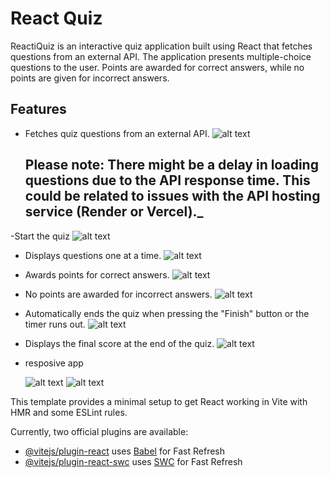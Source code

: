 # React Quiz

ReactiQuiz is an interactive quiz application built using React that fetches questions from an external API. The application presents multiple-choice questions to the user. Points are awarded for correct answers, while no points are given for incorrect answers.

## Features

- Fetches quiz questions from an external API.
  ![alt text](<img/loading page.PNG>)

  ## Please note: There might be a delay in loading questions due to the API response time. This could be related to issues with the API hosting service (Render or Vercel)._

-Start the quiz
![alt text](<img/let's start-1.PNG>)

- Displays questions one at a time.
  ![alt text](<img/starting exam.PNG>)

- Awards points for correct answers.
  ![alt text](img/answer.PNG)

- No points are awarded for incorrect answers.
  ![alt text](img/answer2.PNG)

- Automatically ends the quiz when pressing the "Finish" button or the timer runs out.
  ![alt text](<img/last question.PNG>)

- Displays the final score at the end of the quiz.
  ![alt text](<img/the result.PNG>)

- resposive app

  ![alt text](<img/responsive 1.PNG>)
  ![alt text](<img/responsive 2.PNG>)

This template provides a minimal setup to get React working in Vite with HMR and some ESLint rules.

Currently, two official plugins are available:

- [@vitejs/plugin-react](https://github.com/vitejs/vite-plugin-react/blob/main/packages/plugin-react/README.md) uses [Babel](https://babeljs.io/) for Fast Refresh
- [@vitejs/plugin-react-swc](https://github.com/vitejs/vite-plugin-react-swc) uses [SWC](https://swc.rs/) for Fast Refresh
